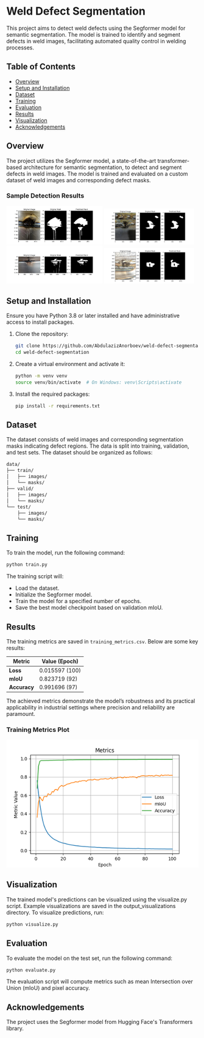 # Weld Defect Segmentation

This project aims to detect weld defects using the Segformer model for semantic segmentation. The model is trained to identify and segment defects in weld images, facilitating automated quality control in welding processes.

## Table of Contents

- [Overview](#overview)
- [Setup and Installation](#setup-and-installation)
- [Dataset](#dataset)
- [Training](#training)
- [Evaluation](#evaluation)
- [Results](#results)
- [Visualization](#visualization)
- [Acknowledgements](#acknowledgements)

## Overview

The project utilizes the Segformer model, a state-of-the-art transformer-based architecture for semantic segmentation, to detect and segment defects in weld images. The model is trained and evaluated on a custom dataset of weld images and corresponding defect masks.

### Sample Detection Results

  <img src="output_visualizations/visualization_0.png" height="50%" width="50%"
        style="object-fit:contain"
    />
  <img src="output_visualizations/visualization_1.png" height="50%" width="47%"
       style="object-fit:contain"
   />
  <img src="output_visualizations/visualization_2.png" height="50%" width="50%"
       style="object-fit:contain"
   />
  <img src="output_visualizations/visualization_3.png" height="50%" width="47%"
       style="object-fit:contain"
   />


## Setup and Installation

Ensure you have Python 3.8 or later installed and have administrative access to install packages.

1. Clone the repository:

   ```bash
   git clone https://github.com/AbdulazizAnorboev/weld-defect-segmentation.git
   cd weld-defect-segmentation
   ```
   
2. Create a virtual environment and activate it:
   
   ```bash
   python -m venv venv
   source venv/bin/activate  # On Windows: venv\Scripts\activate
   ```

3. Install the required packages:

   ```bash
   pip install -r requirements.txt
   ```


## Dataset

The dataset consists of weld images and corresponding segmentation masks indicating defect regions. The data is split into training, validation, and test sets. The dataset should be organized as follows:

```
data/
├── train/
│   ├── images/
│   └── masks/
├── valid/
│   ├── images/
│   └── masks/
└── test/
    ├── images/
    └── masks/
```

## Training

To train the model, run the following command:

```bash
python train.py
```
The training script will:

- Load the dataset.
- Initialize the Segformer model.
- Train the model for a specified number of epochs.
- Save the best model checkpoint based on validation mIoU.

## Results

The training metrics are saved in `training_metrics.csv`. Below are some key results:

| Metric                   | Value (Epoch)  |
|--------------------------|----------------|
| **Loss** | 0.015597 (100) |
| **mIoU** | 0.823719 (92) |
| **Accuracy** | 0.991696 (97) |

The achieved metrics demonstrate the model’s robustness and its practical applicability in industrial settings where precision and reliability are paramount.

### Training Metrics Plot

![Training Metrics Plot](output_visualizations/training_metrics_plot2.png)

## Visualization
The trained model's predictions can be visualized using the visualize.py script. Example visualizations are saved in the output_visualizations directory.
To visualize predictions, run:

```bash
python visualize.py
```
## Evaluation

To evaluate the model on the test set, run the following command:

```bash
python evaluate.py
```
The evaluation script will compute metrics such as mean Intersection over Union (mIoU) and pixel accuracy.

## Acknowledgements
The project uses the Segformer model from Hugging Face's Transformers library.

